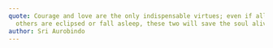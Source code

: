 ```yaml
---
quote: Courage and love are the only indispensable virtues; even if all the
  others are eclipsed or fall asleep, these two will save the soul alive.
author: Sri Aurobindo
---
```

